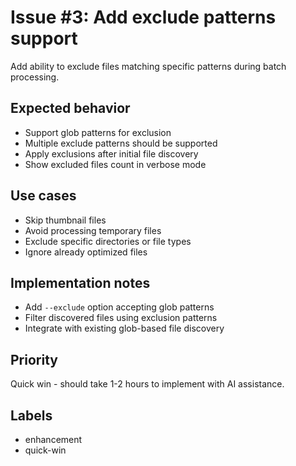 # Issue #3: Add exclude patterns support

Add ability to exclude files matching specific patterns during batch processing.

## Expected behavior
- Support glob patterns for exclusion
- Multiple exclude patterns should be supported  
- Apply exclusions after initial file discovery
- Show excluded files count in verbose mode

## Use cases
- Skip thumbnail files
- Avoid processing temporary files
- Exclude specific directories or file types
- Ignore already optimized files  

## Implementation notes
- Add `--exclude` option accepting glob patterns
- Filter discovered files using exclusion patterns
- Integrate with existing glob-based file discovery

## Priority
Quick win - should take 1-2 hours to implement with AI assistance.

## Labels
- enhancement
- quick-win